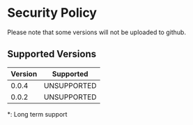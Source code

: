 # Security Policy
Please note that some versions will not be uploaded to github.

## Supported Versions

| Version | Supported               |
| ------- | ------------------------|
| 0.0.4   | UNSUPPORTED             |
| 0.0.2   | UNSUPPORTED             | 
*: Long term support
